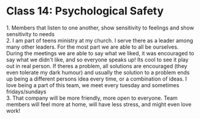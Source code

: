 # Class 14: Psychological Safety

1\. Members that listen to one another, show sensitivity to feelings and show sensitivity to needs  
2\. I am part of teens ministry at my church. I serve there as a leader among many other leaders. For the most part we are able to all be ourselves. During the meetings we are able to say what we liked, it was encouraged to say what we didn't like, and so everyone speaks up! Its cool to see it play out in real person. If theres a problem, all solutions are encouraged (they even tolerate my dark humour) and usually the solution to a problem ends up being a different persons idea every time, or a combination of ideas. I love being a part of this team, we meet every tuesday and sometimes fridays/sundays  
3\. That company will be more friendly, more open to everyone. Team members will feel more at home, will have less stress, and might even love work!  
